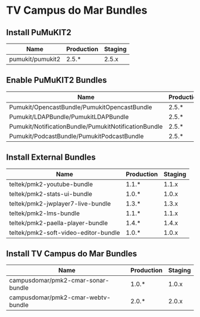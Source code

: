 TV Campus do Mar Bundles
========================

## Install PuMuKIT2

| Name                                                   | Production          | Staging
| -------------------------------------------------------| ------------------- | -----------
| pumukit/pumukit2                                       |               2.5.* |       2.5.x


## Enable PuMuKIT2 Bundles

| Name                                                   | Production          | Staging
| -------------------------------------------------------| ------------------- | -----------
| Pumukit/OpencastBundle/PumukitOpencastBundle           |               2.5.* |       2.5.x
| Pumukit/LDAPBundle/PumukitLDAPBundle                   |               2.5.* |       2.5.x
| Pumukit/NotificationBundle/PumukitNotificationBundle   |               2.5.* |       2.5.x
| Pumukit/PodcastBundle/PumukitPodcastBundle             |               2.5.* |       2.5.x


## Install External Bundles

| Name                                                   | Production          | Staging
| -------------------------------------------------------| ------------------- | -----------
| teltek/pmk2-youtube-bundle                             |               1.1.* |       1.1.x
| teltek/pmk2-stats-ui-bundle                            |               1.0.* |       1.0.x
| teltek/pmk2-jwplayer7-live-bundle                      |               1.3.* |       1.3.x
| teltek/pmk2-lms-bundle                                 |               1.1.* |       1.1.x
| teltek/pmk2-paella-player-bundle                       |               1.4.* |       1.4.x
| teltek/pmk2-soft-video-editor-bundle                   |               1.0.* |       1.0.x

## Install TV Campus do Mar Bundles

| Name                                                   | Production          | Staging
| -------------------------------------------------------| ------------------- | -----------
| campusdomar/pmk2-cmar-sonar-bundle                     |               1.0.* |       1.0.x
| campusdomar/pmk2-cmar-webtv-bundle                     |               2.0.* |       2.0.x

